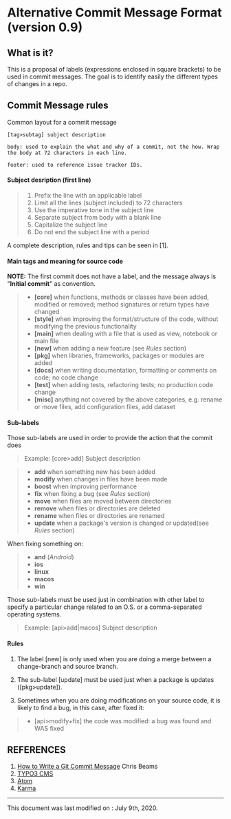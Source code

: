 Alternative Commit Message Format (version 0.9)
=============================================

## What is it?
This is a proposal of labels (expressions enclosed in square brackets) to be used in commit messages. The goal is to identify easily the different types of changes in a repo.

## Commit Message rules

Common layout for a commit message
```
[tag>subtag] subject description

body: used to explain the what and why of a commit, not the how. Wrap the body at 72 characters in each line.

footer: used to reference issue tracker IDs.
```

#### Subject desription (first line)
>1. Prefix the line with an applicable label
>2. Limit all the lines (subject included) to 72 characters
>3. Use the imperative tone in the subject line
>4. Separate subject from body with a blank line
>5. Capitalize the subject line
>6. Do not end the subject line with a period

A complete description, rules and tips can be seen in [1].

#### Main tags and meaning for source code
**NOTE:** The first commit does not have a label, and the message always is "**Initial commit**" as convention.

>* **[core]** when functions, methods or classes have been added, modified or removed; method signatures or return types have changed
>* **[style]** when improving the format/structure of the code, without modifying the previous functionality
>* **[main]** when dealing with a file that is used as view, notebook or main file
>* **[new]** when adding a new feature (see *Rules* section)
>* **[pkg]** when libraries, frameworks, packages  or modules are added
>* **[docs]** when writing documentation, formatting or comments on code; no code change
>* **[test]** when adding tests, refactoring tests; no production code change
>* **[misc]** anything not covered by the above categories, e.g. rename or move files, add configuration files, add dataset

#### Sub-labels
Those sub-labels are used in order to provide the action that the commit does

>Example:
>  [core>add] Subject description

>* **add** when something new has been added
>* **modify** when changes in files have been made
>* **boost** when improving performance
>* **fix** when fixing a bug (see *Rules* section)
>* **move** when files are moved between directories
>* **remove** when files or directories are deleted
>* **rename** when files or directories are renamed
>* **update** when a package's version is changed or updated(see *Rules* section)

When fixing something on:
>* **and** (*Android*)
>* **ios**
>* **linux**
>* **macos**
>* **win**

Those sub-labels must be used just in combination with other label to specify a particular change related to an O.S. or a comma-separated operating systems.
>Example:
>  [api>add|macos] Subject description

#### Rules
1. The label [new] is only used when you are doing a merge between a change-branch and source branch.

2. The sub-label [update] must be used just when a package is updates ([pkg>update]).

3. Sometimes when you are doing modifications on your source code, it is likely to find a bug, in this case, after fixed it:
>+ [api>modify+fix] the code was modified: a bug was found and WAS fixed


## REFERENCES

1. [How to Write a Git Commit Message](http://chris.beams.io/posts/git-commit/#why-not-how) Chris Beams
2. [TYPO3 CMS](http://wiki.typo3.org/CommitMessage_Format_(Git))
3. [Atom](https://atom.io/docs/v0.186.0/contributing)
4. [Karma](http://karma-runner.github.io/0.8/dev/git-commit-msg.html)

-------------
This document was last modified on : July 9th, 2020.
